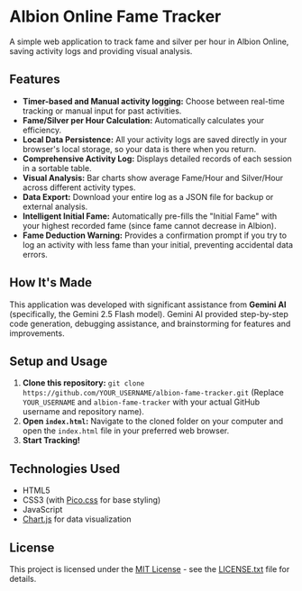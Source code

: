 # Albion Online Fame Tracker

A simple web application to track fame and silver per hour in Albion Online, saving activity logs and providing visual analysis.

## Features

* **Timer-based and Manual activity logging:** Choose between real-time tracking or manual input for past activities.
* **Fame/Silver per Hour Calculation:** Automatically calculates your efficiency.
* **Local Data Persistence:** All your activity logs are saved directly in your browser's local storage, so your data is there when you return.
* **Comprehensive Activity Log:** Displays detailed records of each session in a sortable table.
* **Visual Analysis:** Bar charts show average Fame/Hour and Silver/Hour across different activity types.
* **Data Export:** Download your entire log as a JSON file for backup or external analysis.
* **Intelligent Initial Fame:** Automatically pre-fills the "Initial Fame" with your highest recorded fame (since fame cannot decrease in Albion).
* **Fame Deduction Warning:** Provides a confirmation prompt if you try to log an activity with less fame than your initial, preventing accidental data errors.

## How It's Made

This application was developed with significant assistance from **Gemini AI** (specifically, the Gemini 2.5 Flash model). Gemini AI provided step-by-step code generation, debugging assistance, and brainstorming for features and improvements.

## Setup and Usage

1.  **Clone this repository:**
    `git clone https://github.com/YOUR_USERNAME/albion-fame-tracker.git`
    (Replace `YOUR_USERNAME` and `albion-fame-tracker` with your actual GitHub username and repository name).
2.  **Open `index.html`:** Navigate to the cloned folder on your computer and open the `index.html` file in your preferred web browser.
3.  **Start Tracking!**

## Technologies Used

* HTML5
* CSS3 (with [Pico.css](https://picocss.com/) for base styling)
* JavaScript
* [Chart.js](https://www.chartjs.org/) for data visualization

## License

This project is licensed under the [MIT License](LICENSE.txt) - see the [LICENSE.txt](LICENSE.txt) file for details.
